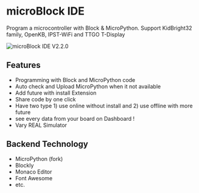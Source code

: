 # microBlock IDE

Program a microcontroller with Block &amp; MicroPython. Support KidBright32 family, OpenKB, IPST-WiFi and TTGO T-Display

<img src="https://i.ibb.co/R3BypWc/micro-Block-IDE-V2-2-0.png" alt="microBlock IDE V2.2.0" border="0">

## Features

 * Programming with Block and MicroPython code
 * Auto check and Upload MicroPython when it not available
 * Add future with install Extension
 * Share code by one click
 * Have two type 1) use online without install and 2) use offline with more future
 * see every data from your board on Dashboard !
 * Vary REAL Simulator
 
## Backend Technology

 * MicroPython (fork)
 * Blockly
 * Monaco Editor
 * Font Awesome
 * etc.
 
